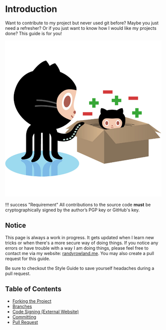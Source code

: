 # Introduction

Want to contribute to my project but never used git before? Maybe you just need a refresher? Or if you just want to know how I would like my projects done? This guide is for you!

![GIT](../static/img/git-21.jpg)

!!! success "Requirement"
    All contributions to the source code **must** be cryptographically signed by the author’s PGP key or GitHub's key.

## Notice

This page is always a work in progress. It gets updated when I learn new tricks or when there's a more secure way of doing things. If you notice any errors or have trouble with a way I am doing things, please feel free to contact me via my website: [randyrowland.me](https://randyrowland.me/#contact). You may also create a pull request for this guide.

Be sure to checkout the Style Guide to save yourself headaches during a pull request.

## Table of Contents

- [Forking the Project](fork.md)
- [Branches](../static/page/construction.md)
- [Code Signing (External Website)](https://www.qubes-os.org/doc/code-signing/)
- [Committing](../static/page/construction.md)
- [Pull Request](../static/page/construction.md)
